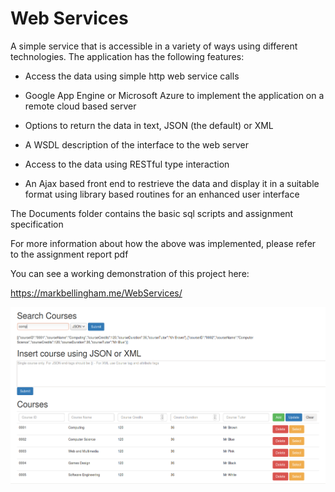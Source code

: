 # Web Services

A simple service that is accessible in a variety of ways using different technologies. The application has the following features:

- Access the data using simple http web service calls

- Google App Engine or Microsoft Azure to implement the application on a remote cloud based server

- Options to return the data in text, JSON (the default) or XML

- A WSDL description of the interface to the web server

- Access to the data using RESTful type interaction

- An Ajax based front end to restrieve the data and display it in a suitable format using library based routines for an enhanced user interface

The Documents folder contains the basic sql scripts and assignment specification

For more information about how the above was implemented, please refer to the assignment report pdf

You can see a working demonstration of this project here:

https://markbellingham.me/WebServices/

![Application Screenshot](/Screenshots/webservices.png "Application Screenshot")
